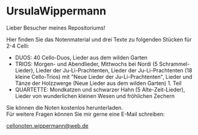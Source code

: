 # UrsulaWippermann

Lieber Besucher meines Repositoriums!

Hier finden Sie das Notenmaterial und drei Texte zu folgenden Stücken für 2-4 Celli:

- DUOS: 40 Cello-Duos, Lieder aus dem wilden Garten 
- TRIOS: Morgen- und Abendlieder, Mittwochs bei Nordi (5 Schrammel-Lieder), Lieder der Ju-Li-Prachtenten, Lieder der Ju-Li-Prachtenten (18 kleine Cello-Trios) mit "Neue Lieder der Ju-Li-Prachtenten", Lieder und Tänze der Holzzwerge (Neue Lieder aus dem wilden Garten) 1. Teil
- QUARTETTE: Mondkatzen und schwarzer Hahn (5 Alte-Zeit-Lieder), Lieder von wunderlichen kleinen Wesen und fröhlichen Zechern
  
Sie können die Noten kostenlos herunterladen.  
Für weitere Fragen können Sie mir gerne eine E-Mail schreiben:
  
  cellonoten.wippermann@web.de
